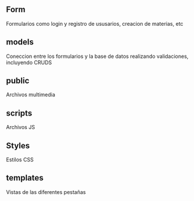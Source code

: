 ## Form
Formularios como login y registro de ususarios, creacion de materias, etc

## models
Coneccion entre los formularios y la base de datos realizando validaciones, incluyendo CRUDS

## public
Archivos multimedia

## scripts
Archivos JS

## Styles
Estilos CSS

## templates
Vistas de las diferentes pestañas
